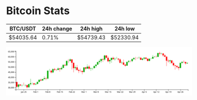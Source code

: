 # Bitcoin Stats

BTC/USDT|24h change|24h high|24h low|
|---|---|---|---|
|$54035.64|0.71%|$54739.43|$52330.94|

<img src="./chart.svg">
